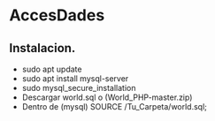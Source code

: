 # AccesDades
## Instalacion.
- sudo apt update
- sudo apt install mysql-server
- sudo mysql_secure_installation
- Descargar world.sql o (World_PHP-master.zip)
- Dentro de (mysql) SOURCE /Tu_Carpeta/world.sql;
